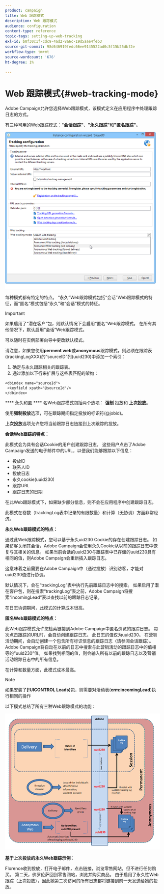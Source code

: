```yaml
---
product: campaign
title: Web 跟踪模式
description: Web 跟踪模式
audience: configuration
content-type: reference
topic-tags: setting-up-web-tracking
exl-id: b0f30c1f-cdc9-4ad2-8a6c-19d5aae4feb3
source-git-commit: 98d646919fedc66ee9145522ad0c5f15b25dbf2e
workflow-type: tm+mt
source-wordcount: '676'
ht-degree: 1%

---
```


# Web 跟踪模式{#web-tracking-mode}

Adobe Campaign允许您选择Web跟踪模式，该模式定义在应用程序中处理跟踪日志的方式。

有三种可用的Web跟踪模式：**&quot;会话跟踪&quot;**、**&quot;永久跟踪&quot;**&#x200B;和&#x200B;**&quot;匿名跟踪&quot;**。

![](assets/s_ncs_install_deployment_wiz_tracking_mode.png)

每种模式都有特定的特点。 “永久”Web跟踪模式包括“会话”Web跟踪模式的特征，而“匿名”模式包括“永久”和“会话”模式的特征。

>[!IMPORTANT]
>
>如果启用了“潜在客户”包，则默认情况下会启用“匿名”Web跟踪模式。 在所有其他情况下，默认启用“会话”Web跟踪模式。
>
>可以随时在实例部署向导中更改默认模式。

请注意，如果您使用&#x200B;**perment web**&#x200B;或&#x200B;**anonymous**&#x200B;跟踪模式，则必须在跟踪表(trackingLogXXX)的“sourceID”列(uuid230)中添加一个索引：

1. 确定与永久跟踪相关的跟踪表。
1. 通过添加以下行来扩展与这些表匹配的架构：

```
<dbindex name="sourceId">
 <keyfield xpath="@sourceId"/>
</dbindex>
```

**** 永久和匿 **** 名Web跟踪模式包括两个选项： **强制** 投放和 **上次投放**。

使用&#x200B;**强制投放**&#x200B;选项，可在跟踪期间指定投放的标识符(@jobid)。

**上次投放**&#x200B;选项允许您将当前跟踪日志链接到上次跟踪的投放。

**会话Web跟踪的特点：**

此模式会为具有会话Cookie的用户创建跟踪日志。 这些用户点击了Adobe Campaign发送的电子邮件中的URL，以便我们能够跟踪以下信息：

* 投放ID
* 联系人ID
* 投放日志
* 永久cookie(uuid230)
* 跟踪URL
* 跟踪日志的日期

在此Web跟踪模式下，如果缺少部分信息，则不会在应用程序中创建跟踪日志。

此模式在卷数（trackingLog表中记录的有限数量）和计算（无协调）方面非常经济。

**永久Web跟踪模式的特点：**

通过此Web跟踪模式，您可以基于永久uid230 Cookie的存在创建跟踪日志。 如果访客关闭其会话，Adobe Campaign会使用永久Cookie从以前的跟踪日志中恢复与其相关的信息。 如果当前会话的uuid230与跟踪表中已存储的uuid230具有相同的值，则Adobe Campaign会重新插入跟踪日志。

这意味着之前需要在Adobe Campaign中（通过投放）识别访客，才能对uuid230值进行协调。

默认情况下，会在“trackingLog”表中执行先前跟踪日志中的搜索。 如果启用了潜在客户包，则在搜索“trackingLog”表之前，Adobe Campaign将搜索“incomingLead”表以查找以前的跟踪日志记录。

在日志协调期间，此模式的计算成本很高。

**匿名Web跟踪模式的特点：**

此Web跟踪模式允许您检索链接到Adobe Campaign中匿名浏览的跟踪日志。 每次点击跟踪的URL时，会自动创建跟踪日志。 此日志的值仅为uuid230。 在营销活动期间，会自动创建一个包含所有标识信息的跟踪日志（请参阅会话跟踪）。 Adobe Campaign将自动在以前的日志中搜索与此营销活动的跟踪日志中的值相等的“uuid230”值。 如果找到相同的值，则会输入所有以前的跟踪日志以及营销活动跟踪日志中的所有信息。

在计算和数量方面，此模式成本最高。

>[!NOTE]
>
>如果安装了&#x200B;**[!UICONTROL Leads]**&#x200B;包，则需要对活动表(**crm:incomingLead**)执行相同的操作

以下模式总结了所有三种Web跟踪模式的功能：

![](assets/s_ncs_install_deployment_wiz_tracking_schema_mode.png)

**基于上次投放的永久Web跟踪示例：**

Florence收到投放，打开电子邮件，点击链接，浏览零售网站，但不进行任何购买。 第二天，佛罗伦萨回到零售网站，浏览并购买商品。 由于启用了永久性Web跟踪（上次投放），因此她第二次访问的所有日志都将链接到前一天发送给她的投放。
